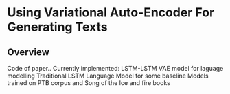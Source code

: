 # Using Variational Auto-Encoder For Generating Texts
## Overview
Code of paper.. 
Currently implemented:
LSTM-LSTM VAE model for laguage modelling
Traditional LSTM Language Model for some baseline
Models trained on PTB corpus and Song of the Ice and fire books

